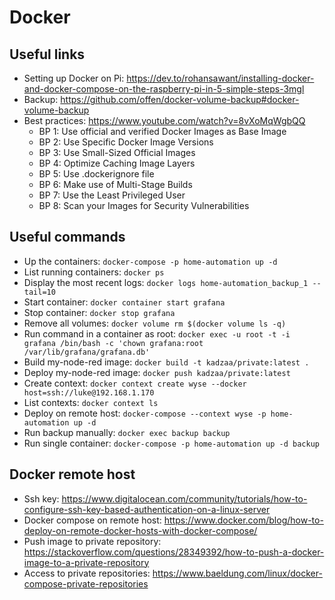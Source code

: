 # Docker

## Useful links

-   Setting up Docker on Pi: https://dev.to/rohansawant/installing-docker-and-docker-compose-on-the-raspberry-pi-in-5-simple-steps-3mgl
-   Backup: https://github.com/offen/docker-volume-backup#docker-volume-backup
-   Best practices: https://www.youtube.com/watch?v=8vXoMqWgbQQ
    -   BP 1: Use official and verified Docker Images as Base Image
    -   BP 2: Use Specific Docker Image Versions
    -   BP 3: Use Small-Sized Official Images
    -   BP 4: Optimize Caching Image Layers
    -   BP 5: Use .dockerignore file
    -   BP 6: Make use of Multi-Stage Builds
    -   BP 7: Use the Least Privileged User
    -   BP 8: Scan your Images for Security Vulnerabilities

## Useful commands

-   Up the containers: `docker-compose -p home-automation up -d`
-   List running containers: `docker ps`
-   Display the most recent logs: `docker logs home-automation_backup_1 --tail=10`
-   Start container: `docker container start grafana`
-   Stop container: `docker stop grafana`
-   Remove all volumes: `docker volume rm $(docker volume ls -q)`
-   Run command in a container as root: `docker exec -u root -t -i grafana /bin/bash -c 'chown grafana:root /var/lib/grafana/grafana.db'`
-   Build my-node-red image: `docker build -t kadzaa/private:latest .`
-   Deploy my-node-red image: `docker push kadzaa/private:latest`
-   Create context: `docker context create wyse --docker host=ssh://luke@192.168.1.170`
-   List contexts: `docker context ls`
-   Deploy on remote host: `docker-compose --context wyse -p home-automation up -d`
-   Run backup manually: `docker exec backup backup`
-   Run single container: `docker-compose -p home-automation up -d backup`

## Docker remote host
- Ssh key: https://www.digitalocean.com/community/tutorials/how-to-configure-ssh-key-based-authentication-on-a-linux-server
- Docker compose on remote host: https://www.docker.com/blog/how-to-deploy-on-remote-docker-hosts-with-docker-compose/
- Push image to private repository: https://stackoverflow.com/questions/28349392/how-to-push-a-docker-image-to-a-private-repository
- Access to private repositories: https://www.baeldung.com/linux/docker-compose-private-repositories